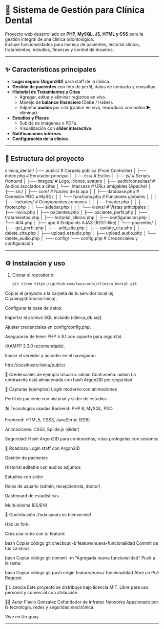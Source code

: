 # 🦷 Sistema de Gestión para Clínica Dental

Proyecto web desarrollado en **PHP, MySQL, JS, HTML y CSS** para la gestión integral de una clínica odontológica.  
Incluye funcionalidades para manejo de pacientes, historial clínico, tratamientos, estudios, finanzas y control de insumos.  

---

## ✨ Características principales

- **Login seguro (Argon2ID)** para staff de la clínica.  
- **Gestión de pacientes** con foto de perfil, datos de contacto y consultas.  
- **Historial de Tratamientos y Citas**  
  - Agregar, editar y eliminar registros en vivo.  
  - Manejo de **balance financiero** (Debe / Haber).  
  - Adjuntar **audios** por cita (grabar en vivo, reproducir con botón ▶️, eliminar).  
- **Estudios y Placas**  
  - Subida de imágenes o PDFs.  
  - Visualización con **slider interactivo**.  
- **Notificaciones internas**.  
- **Configuración de la clínica**.  

---

## 📂 Estructura del proyecto

clinica_dental/
├── public/ # Carpeta pública (Front Controller)
│ ├── index.php # Enrutador principal
│ ├── css/ # Estilos
│ ├── js/ # Scripts frontend
│ ├── images/ # Logo, íconos, avatars
│ ├── audio/consultas/ # Audios asociados a citas
│ └── .htaccess # URLs amigables (Apache)
│
├── src/
│ ├── core/ # Núcleo de la app
│ │ ├── database.php # Conexión PDO a MySQL
│ │ └── functions.php # Funciones globales
│ │
│ ├── includes/ # Componentes comunes
│ │ ├── header.php
│ │ ├── footer.php
│ │ └── sidebar.php
│ │
│ └── views/ # Vistas principales
│ ├── inicio.php
│ ├── pacientes.php
│ ├── paciente_perfil.php
│ ├── tratamientos.php
│ ├── historial_clinico.php
│ ├── configuracion.php
│ └── 404.php
│
├── api/ # Endpoints AJAX (REST-like)
│ └── pacientes/
│ ├── get_perfil.php
│ ├── add_cita.php
│ ├── update_cita.php
│ ├── delete_cita.php
│ ├── upload_estudio.php
│ ├── upload_audio.php
│ └── delete_audio.php
│
└── config/
└── config.php # Credenciales y configuración

---

## ⚙️ Instalación y uso

1. Clonar el repositorio:  
   ```bash
   git clone https://github.com/tuusuario/clinica_dental.git
Copiar el proyecto a la carpeta de tu servidor local (ej. C:\xampp\htdocs\clinica).

Configurar la base de datos:

Importar el archivo SQL incluido (clinica_db.sql).

Ajustar credenciales en config/config.php.

Asegurarse de tener PHP ≥ 8.1 con soporte para argon2id.

(XAMPP 3.3.0 recomendado).

Iniciar el servidor y acceder en el navegador:


http://localhost/clinica/public/

🔑 Credenciales de ejemplo
Usuario: admin
Contraseña: admin
La contraseña está almacenada con hash Argon2ID por seguridad.

🎨 Capturas (ejemplos)
Login moderno con animaciones

Perfil de paciente con historial y slider de estudios

🛠️ Tecnologías usadas
Backend: PHP 8, MySQL, PDO

Frontend: HTML5, CSS3, JavaScript (ES6)

Animaciones: CSS3, Splide.js (slider)

Seguridad: Hash Argon2ID para contraseñas, rutas protegidas con sesiones

🚀 Roadmap
 Login staff con Argon2ID

 Gestión de pacientes

 Historial editable con audios adjuntos

 Estudios con slider

 Roles de usuario (admin, recepcionista, doctor)

 Dashboard de estadísticas

 Multi-idioma (ES/EN)

🤝 Contribución
¡Toda ayuda es bienvenida!

Haz un fork.

Crea una rama con tu feature:

bash
Copiar código
git checkout -b feature/nueva-funcionalidad
Commit de tus cambios:

bash
Copiar código
git commit -m "Agregada nueva funcionalidad"
Push a la rama:

bash
Copiar código
git push origin feature/nueva-funcionalidad
Abre un Pull Request.

📜 Licencia
Este proyecto se distribuye bajo licencia MIT.
Libre para uso personal y comercial con atribución.

👨‍💻 Autor
Flavio Gonzalez
Cofundador de Infratec Networks
Apasionado por la tecnología, redes y seguridad electrónica.

Vive en Uruguay.


---

